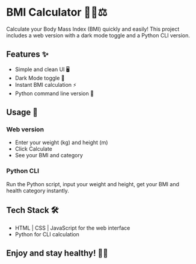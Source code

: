 # BMI Calculator 🏋️‍♂️⚖️

Calculate your Body Mass Index (BMI) quickly and easily! This project includes a web version with a dark mode toggle and a Python CLI version.  

## Features ✨
- Simple and clean UI 🖥️
- Dark Mode toggle 🌙
- Instant BMI calculation ⚡
- Python command line version 🐍

## Usage 🚀

### Web version
- Enter your weight (kg) and height (m)
- Click Calculate
- See your BMI and category

### Python CLI
Run the Python script, input your weight and height, get your BMI and health category instantly.

## Tech Stack 🛠️
- HTML | CSS | JavaScript for the web interface
- Python for CLI calculation

## Enjoy and stay healthy! 💪💚
